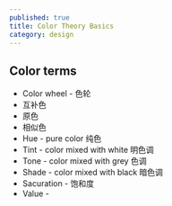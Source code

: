 ```yaml
---
published: true
title: Color Theory Basics
category: design
---
```

## Color terms

- Color wheel - 色轮
- 互补色
- 原色
- 相似色
- Hue - pure color 纯色
- Tint - color mixed with white 明色调
- Tone - color mixed with grey 色调
- Shade - color mixed with black 暗色调
- Sacuration - 饱和度
- Value -
